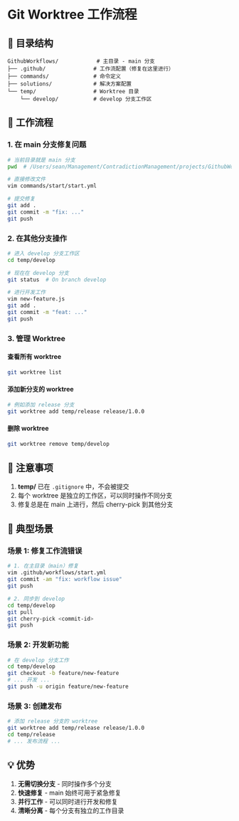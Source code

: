 # Git Worktree 工作流程

## 📁 目录结构

```
GithubWorkflows/            # 主目录 - main 分支
├── .github/               # 工作流配置（修复在这里进行）
├── commands/              # 命令定义
├── solutions/             # 解决方案配置
└── temp/                  # Worktree 目录
    └── develop/           # develop 分支工作区

```

## 🔧 工作流程

### 1. 在 main 分支修复问题
```bash
# 当前目录就是 main 分支
pwd  # /Users/sean/Management/ContradictionManagement/projects/GithubWorkflows

# 直接修改文件
vim commands/start/start.yml

# 提交修复
git add .
git commit -m "fix: ..."
git push
```

### 2. 在其他分支操作
```bash
# 进入 develop 分支工作区
cd temp/develop

# 现在在 develop 分支
git status  # On branch develop

# 进行开发工作
vim new-feature.js
git add .
git commit -m "feat: ..."
git push
```

### 3. 管理 Worktree

#### 查看所有 worktree
```bash
git worktree list
```

#### 添加新分支的 worktree
```bash
# 例如添加 release 分支
git worktree add temp/release release/1.0.0
```

#### 删除 worktree
```bash
git worktree remove temp/develop
```

## 📌 注意事项

1. **temp/** 已在 `.gitignore` 中，不会被提交
2. 每个 worktree 是独立的工作区，可以同时操作不同分支
3. 修复总是在 main 上进行，然后 cherry-pick 到其他分支

## 🎯 典型场景

### 场景 1: 修复工作流错误
```bash
# 1. 在主目录（main）修复
vim .github/workflows/start.yml
git commit -am "fix: workflow issue"
git push

# 2. 同步到 develop
cd temp/develop
git pull
git cherry-pick <commit-id>
git push
```

### 场景 2: 开发新功能
```bash
# 在 develop 分支工作
cd temp/develop
git checkout -b feature/new-feature
# ... 开发 ...
git push -u origin feature/new-feature
```

### 场景 3: 创建发布
```bash
# 添加 release 分支的 worktree
git worktree add temp/release release/1.0.0
cd temp/release
# ... 发布流程 ...
```

## 💡 优势

1. **无需切换分支** - 同时操作多个分支
2. **快速修复** - main 始终可用于紧急修复
3. **并行工作** - 可以同时进行开发和修复
4. **清晰分离** - 每个分支有独立的工作目录